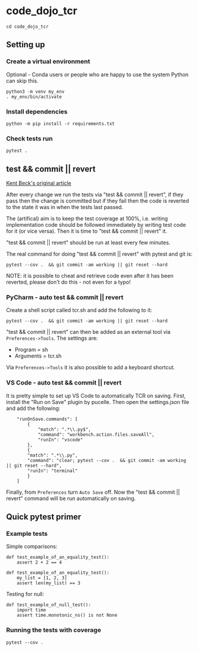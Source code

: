# code_dojo_tcr
```
cd code_dojo_tcr
```

## Setting up

### Create a virtual environment

Optional - Conda users or people who are happy to use the system Python can skip this.

```
python3 -m venv my_env
. my_env/bin/activate
```

### Install dependencies

```
python -m pip install -r requirements.txt
```

### Check tests run

```
pytest .
```

## test && commit || revert
[Kent Beck's original article](https://medium.com/@kentbeck_7670/test-commit-revert-870bbd756864)

After every change we run the tests via "test && commit || revert", if they pass then the change is committed but if they fail then the code is reverted to the state it was in when the tests last passed.

The (artifical) aim is to keep the test coverage at 100%, i.e. writing implementation code should be followed immediately by writing test code for it (or vice versa). Then it is time to "test && commit || revert" it.

"test && commit || revert" should be run at least every few minutes.

The real command for doing "test && commit || revert" with pytest and git is:
```
pytest --cov .  && git commit -am working || git reset --hard
```

NOTE: it is possible to cheat and retrieve code even after it has been reverted, please don't do this - not even for a typo!

### PyCharm - auto test && commit || revert
Create a shell script called tcr.sh and add the following to it:
```
pytest --cov .  && git commit -am working || git reset --hard
```
"test && commit || revert" can then be added as an external tool via `Preferences->Tools`.
The settings are:
* Program = sh
* Arguments = tcr.sh

Via `Preferences->Tools` it is also possible to add a keyboard shortcut.


### VS Code - auto test && commit || revert
It is pretty simple to set up VS Code to automatically TCR on saving. First, install the "Run on Save" plugin by pucelle. Then open the settings.json file and add the following:
```
    "runOnSave.commands": [
        {
            "match": ".*\\.py$",
            "command": "workbench.action.files.saveAll",
            "runIn": "vscode"
        },
        {
        "match": ".*\\.py",
        "command": "clear; pytest --cov .  && git commit -am working || git reset --hard",
        "runIn": "terminal"
        }
    ]
```
Finally, from `Preferences` turn `Auto Save` off.
Now the "test && commit || revert" command will be run  automatically on saving.

## Quick pytest primer

### Example tests
Simple comparisons:

```
def test_example_of_an_equality_test():
    assert 2 + 2 == 4
```

```
def test_example_of_an_equality_test():
    my_list = [1, 2, 3]
    assert len(my_list) == 3
```

Testing for null:
```
def test_example_of_null_test():
    import time
    assert time.monotonic_ns() is not None
```


### Running the tests with coverage
```
pytest --cov .
```

